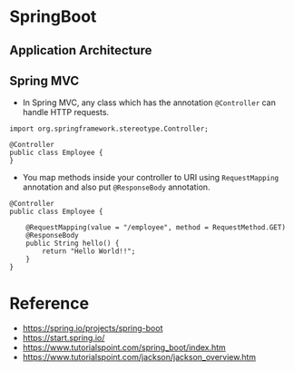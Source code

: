 # SpringBoot

## Application Architecture


## Spring MVC

- In Spring MVC, any class which has the annotation `@Controller` can handle HTTP requests.

```
import org.springframework.stereotype.Controller;

@Controller
public class Employee {
}
```

- You map methods inside your controller to URI using `RequestMapping` annotation and also put `@ResponseBody` annotation.


```
@Controller
public class Employee {

    @RequestMapping(value = "/employee", method = RequestMethod.GET)
    @ResponseBody
    public String hello() {
        return "Hello World!!";
    }
}
```





# Reference

- https://spring.io/projects/spring-boot
- https://start.spring.io/
- https://www.tutorialspoint.com/spring_boot/index.htm
- https://www.tutorialspoint.com/jackson/jackson_overview.htm
